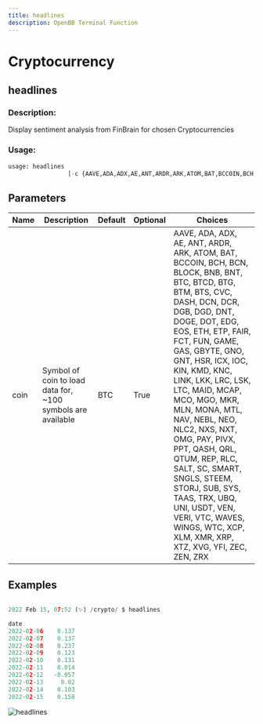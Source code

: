 ```yaml
---
title: headlines
description: OpenBB Terminal Function
---
```


# Cryptocurrency

## headlines

### Description: 

Display sentiment analysis from FinBrain for chosen Cryptocurrencies

### Usage: 
```python
usage: headlines
                 [-c {AAVE,ADA,ADX,AE,ANT,ARDR,ARK,ATOM,BAT,BCCOIN,BCH,BCN,BLOCK,BNB,BNT,BTC,BTCD,BTG,BTM,BTS,CVC,DASH,DCN,DCR,DGB,DGD,DNT,DOGE,DOT,EDG,EOS,ETH,ETP,FAIR,FCT,FUN,GAME,GAS,GBYTE,GNO,GNT,HSR,ICX,IOC,KIN,KMD,KNC,LINK,LKK,LRC,LSK,LTC,MAID,MCAP,MCO,MGO,MKR,MLN,MONA,MTL,NAV,NEBL,NEO,NLC2,NXS,NXT,OMG,PAY,PIVX,PPT,QASH,QRL,QTUM,REP,RLC,SALT,SC,SMART,SNGLS,STEEM,STORJ,SUB,SYS,TAAS,TRX,UBQ,UNI,USDT,VEN,VERI,VTC,WAVES,WINGS,WTC,XCP,XLM,XMR,XRP,XTZ,XVG,YFI,ZEC,ZEN,ZRX}]
```

## Parameters

| Name | Description | Default | Optional | Choices |
| ---- | ----------- | ------- | -------- | ------- |
| coin | Symbol of coin to load data for, ~100 symbols are available | BTC | True | AAVE, ADA, ADX, AE, ANT, ARDR, ARK, ATOM, BAT, BCCOIN, BCH, BCN, BLOCK, BNB, BNT, BTC, BTCD, BTG, BTM, BTS, CVC, DASH, DCN, DCR, DGB, DGD, DNT, DOGE, DOT, EDG, EOS, ETH, ETP, FAIR, FCT, FUN, GAME, GAS, GBYTE, GNO, GNT, HSR, ICX, IOC, KIN, KMD, KNC, LINK, LKK, LRC, LSK, LTC, MAID, MCAP, MCO, MGO, MKR, MLN, MONA, MTL, NAV, NEBL, NEO, NLC2, NXS, NXT, OMG, PAY, PIVX, PPT, QASH, QRL, QTUM, REP, RLC, SALT, SC, SMART, SNGLS, STEEM, STORJ, SUB, SYS, TAAS, TRX, UBQ, UNI, USDT, VEN, VERI, VTC, WAVES, WINGS, WTC, XCP, XLM, XMR, XRP, XTZ, XVG, YFI, ZEC, ZEN, ZRX |


## Examples

```python

2022 Feb 15, 07:52 (✨) /crypto/ $ headlines

date
2022-02-06    0.137
2022-02-07    0.137
2022-02-08    0.237
2022-02-09    0.123
2022-02-10    0.131
2022-02-11    0.014
2022-02-12   -0.057
2022-02-13     0.02
2022-02-14    0.103
2022-02-15    0.158

```

![headlines](https://user-images.githubusercontent.com/46355364/154066006-d281a8c8-bd25-4355-9cd5-3affd4477bd6.png)

